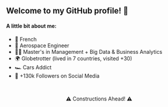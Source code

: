 ## Welcome to my GitHub profile! 👀

#### A little bit about me:
 * 🥖 French
 * 🚀 Aerospace Engineer
 * 👨‍🎓 Master's in Management + Big Data & Business Analytics
 * 🌍 Globetrotter (lived in 7 countries, visited +30)
 * 🏎 Cars Addict
 * 📱 +130k Followers on Social Media

<br/>
<p align="center">
⚠ Constructions Ahead! ⚠
